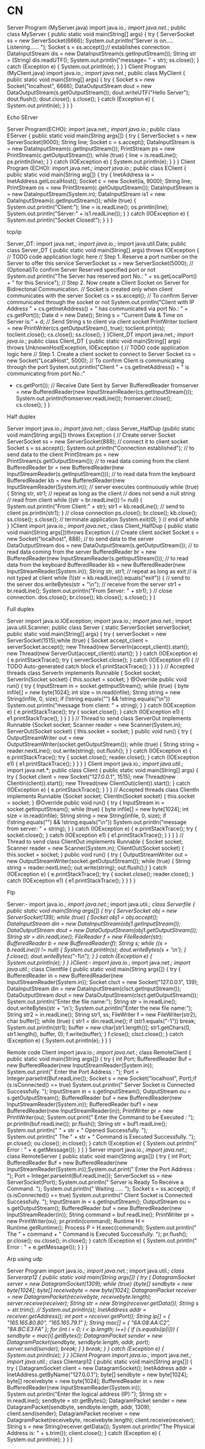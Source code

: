 # CN

Server Program (MyServer.java)
import java.io.*;
import java.net.*;
public class MyServer {
public static void main(String[] args) {
try {
ServerSocket ss = new ServerSocket(6666);
System.out.println("Server is on..... Listening...... ");
Socket s = ss.accept();// establishes connection
DataInputStream dis = new DataInputStream(s.getInputStream());
String str = (String) dis.readUTF();
System.out.println("message= " + str);
ss.close();
} catch (Exception e) {
System.out.println(e);
}
}
}
Client Program (MyClient.java)
import java.io.*;
import java.net.*;
public class MyClient {
public static void main(String[] args) {
try {
Socket s = new Socket("localhost", 6666);
DataOutputStream dout = new DataOutputStream(s.getOutputStream());
dout.writeUTF("Hello Server");
dout.flush();
dout.close();
s.close();
} catch (Exception e) {
System.out.println(e);
}
}
}


Echo SErver

Server Program(ECHO):
import java.net.*;
import java.io.*;
public class EServer {
public static void main(String args[]) {
try {
ServerSocket s = new ServerSocket(9000);
String line;
Socket c = s.accept();
DataInputStream is = new DataInputStream(c.getInputStream());
PrintStream ps = new PrintStream(c.getOutputStream());
while (true) {
line = is.readLine();
ps.println(line);
}
} catch (IOException e) {
System.out.println(e);
}
}
}
Client Program (ECHO):
import java.net.*;
import java.io.*;
public class EClient {
public static void main(String arg[]) {
try {
InetAddress ia = InetAddress.getLocalHost();
Socket c = new Socket(ia, 9000);
String line;
PrintStream os = new PrintStream(c.getOutputStream());
DataInputStream is = new DataInputStream(System.in);
DataInputStream is1 = new DataInputStream(c.getInputStream());
while (true) {
System.out.println("Client:");
line = is.readLine();
os.println(line);
System.out.println("Server:" + is1.readLine());
}
} catch (IOException e) {
System.out.println("Socket Closed!");
}
}
}


tcp/ip

Server_DT:
import java.net.*;
import java.io.*;
import java.util.Date;
public class Server_DT {
public static void main(String[] args) throws IOException {
// TODO code application logic here
// Step 1. Reserve a port number on the Server to offer this service
ServerSocket ss = new ServerSocket(5000);
// (Optional)To confirm Server Reserved specified port or not
System.out.println("The Server has reserved port No.: " + ss.getLocalPort() + " for this
Service");
// Step 2. Now create a Client Socket on Server for Bidirectonal Communication.
// Socket is created only when client communicates with the server
Socket cs = ss.accept();
// To confirm Server communicated through the socket or not
System.out.println("Client with IP Address " + cs.getInetAddress() + " has
communicated via port No.: " + cs.getPort());
Date d = new Date();
String s = "Current Date & Time on Server is:" + d;
// Send String s to client via client socket
PrintWriter toclient = new PrintWriter(cs.getOutputStream(), true);
toclient.print(s);
toclient.close();
cs.close();
ss.close();
}
}Client_DT
import java.net.*;
import java.io.*;
public class Client_DT {
public static void main(String[] args) throws UnknownHostException, IOException {
// TODO code application logic here
// Step 1. Create a client socket to connect to Server
Socket cs = new Socket("LocalHost", 5000);
// To confirm Client is communicating through the port
System.out.println("Client " + cs.getInetAddress() + " is communicating from port No.:"
+ cs.getPort());
// Receive Date Sent by Server
BufferedReader fromserver = new BufferedReader(new
InputStreamReader(cs.getInputStream()));
System.out.println(fromserver.readLine());
fromserver.close();
cs.close();
}
}

Half duplex

Server
import java.io.*;
import java.net.*;
class Server_HalfDup {public static void main(String args[]) throws Exception {
// Create server Socket
ServerSocket ss = new ServerSocket(888);
// connect it to client socket
Socket s = ss.accept();
System.out.println("Connection established");
// to send data to the client
PrintStream ps = new PrintStream(s.getOutputStream());
// to read data coming from the client
BufferedReader br = new BufferedReader(new
InputStreamReader(s.getInputStream()));
// to read data from the keyboard
BufferedReader kb = new BufferedReader(new InputStreamReader(System.in));
// server executes continuously
while (true) {
String str, str1;
// repeat as long as the client
// does not send a null string
// read from client
while ((str = br.readLine()) != null) {
System.out.println("From Client:" + str);
str1 = kb.readLine();
// send to client
ps.println(str1);
}
// close connection
ps.close();
br.close();
kb.close();
ss.close();
s.close();
// terminate application
System.exit(0);
} // end of while
}
}Client
import java.io.*;
import java.net.*;
class Client_HalfDup {
public static void main(String args[])throws Exception {
// Create client socket
Socket s = new Socket("localhost", 888);
// to send data to the server
DataOutputStream dos = new DataOutputStream(s.getOutputStream());
// to read data coming from the server
BufferedReader br = new BufferedReader(new
InputStreamReader(s.getInputStream()));
// to read data from the keyboard
BufferedReader kb = new BufferedReader(new InputStreamReader(System.in));
String str, str1;
// repeat as long as exit
// is not typed at client
while (!(str = kb.readLine()).equals("exit")) {
// send to the server
dos.writeBytes(str + "\n");
// receive from the server
str1 = br.readLine();
System.out.println("From Server: " + str1);
}
// close connection.
dos.close();
br.close();
kb.close();
s.close();
}
}


Full duplex

Server
import java.io.IOException;
import java.io.*;
import java.net.*;
import java.util.Scanner;
public class Server {
static ServerSocket serverSocket;
public static void main(String[] args) {
try {
serverSocket = new ServerSocket(1515);while (true) {
Socket accept_client = serverSocket.accept();
new Thread(new ServerIn(accept_client)).start();
new Thread(new ServerOut(accept_client)).start();
}
} catch (IOException e) {
e.printStackTrace();
try {
serverSocket.close();
} catch (IOException e1) {
// TODO Auto-generated catch block
e1.printStackTrace();
}
}
}
}
// Accepted threads
class ServerIn implements Runnable {
Socket socket;
ServerIn(Socket socket) {
this.socket = socket;
}
@Override
public void run() {
try {
InputStream in = socket.getInputStream();
while (true) {
byte infile[] = new byte[1024];
int size = in.read(infile);
String string = new String(infile, 0, size);
if (!string.equals("") && !string.equals("\n"))
System.out.println("message from client: " + string);
}
} catch (IOException e) {
e.printStackTrace();
try {
socket.close();
} catch (IOException e1) {
e1.printStackTrace();
}
}
}
}
// Thread to send
class ServerOut implements Runnable {Socket socket;
Scanner reader = new Scanner(System.in);
ServerOut(Socket socket) {
this.socket = socket;
}
public void run() {
try {
OutputStreamWriter out = new OutputStreamWriter(socket.getOutputStream());
while (true) {
String string = reader.nextLine();
out.write(string);
out.flush();
}
} catch (IOException e) {
e.printStackTrace();
try {
socket.close();
reader.close();
} catch (IOException e1) {
e1.printStackTrace();
}
}
}
}
Client
import java.io.*;
import java.util.*;
import java.net.*;
public class Client {
public static void main(String[] args) {
try {
Socket client = new Socket("127.0.0.1", 1515);
new Thread(new ClientIn(client)).start();
new Thread(new ClientOut(client)).start();
} catch (IOException e) {
e.printStackTrace();
}
}
}
// Accepted threads
class ClientIn implements Runnable {Socket socket;
ClientIn(Socket socket) {
this.socket = socket;
}
@Override
public void run() {
try {
InputStream in = socket.getInputStream();
while (true) {
byte infile[] = new byte[1024];
int size = in.read(infile);
String string = new String(infile, 0, size);
if (!string.equals("") && !string.equals("\n"))
System.out.println("message from server: " + string);
}
} catch (IOException e) {
e.printStackTrace();
try {
socket.close();
} catch (IOException e1) {
e1.printStackTrace();
}
}
}
}
// Thread to send
class ClientOut implements Runnable {
Socket socket;
Scanner reader = new Scanner(System.in);
ClientOut(Socket socket) {
this.socket = socket;
}
public void run() {
try {
OutputStreamWriter out = new OutputStreamWriter(socket.getOutputStream());
while (true) {
String string = reader.nextLine();
out.write(string);
out.flush();}
} catch (IOException e) {
e.printStackTrace();
try {
socket.close();
reader.close();
} catch (IOException e1) {
e1.printStackTrace();
}
}
}
}


Ftp

Server:-
import java.io.*;
import java.net.*;
import java.util.*;
class Serverfile {
public static void main(String args[]) {
try {
ServerSocket obj = new ServerSocket(139);
while (true) {
Socket obj1 = obj.accept();
DataInputStream din = new DataInputStream(obj1.getInputStream());
DataOutputStream dout = new DataOutputStream(obj1.getOutputStream());
String str = din.readLine();
FileReader f = new FileReader(str);
BufferedReader b = new BufferedReader(f);
String s;
while ((s = b.readLine()) != null) {
System.out.println(s);
dout.writeBytes(s + '\n');
}
f.close();
dout.writeBytes("-1\n");
}
} catch (Exception e) {
System.out.println(e);
}
}
}Client:-
import java.io.*;
import java.net.*;
import java.util.*;
class Clientfile {
public static void main(String args[]) {
try {
BufferedReader in = new BufferedReader(new InputStreamReader(System.in));
Socket clsct = new Socket("127.0.0.1", 139);
DataInputStream din = new DataInputStream(clsct.getInputStream());
DataOutputStream dout = new DataOutputStream(clsct.getOutputStream());
System.out.println("Enter the file name:");
String str = in.readLine();
dout.writeBytes(str + '\n');
System.out.println("Enter the new file name:");
String str2 = in.readLine();
String str1, ss;
FileWriter f = new FileWriter(str2);
char buffer[];
while (true) {
str1 = din.readLine();
if (str1.equals("-1"))
break;
System.out.println(str1);
buffer = new char[str1.length()];
str1.getChars(0, str1.length(), buffer, 0);
f.write(buffer);
}
f.close();
clsct.close();
} catch (Exception e) {
System.out.println(e);
}
}
}


Remote code
Client
import java.io.*;
import java.net.*;
class RemoteClient {
public static void main(String args[]) {
try {
int Port;
BufferedReader Buf = new BufferedReader(new InputStreamReader(System.in));
System.out.print(" Enter the Port Address : ");
Port = Integer.parseInt(Buf.readLine());
Socket s = new Socket("localhost", Port);if (s.isConnected() == true)
System.out.println(" Server Socket is Connected Successfully. ");
InputStream in = s.getInputStream();
OutputStream ou = s.getOutputStream();
BufferedReader buf = new BufferedReader(new InputStreamReader(System.in));
BufferedReader buf1 = new BufferedReader(new InputStreamReader(in));
PrintWriter pr = new PrintWriter(ou);
System.out.print(" Enter the Command to be Executed : ");
pr.println(buf.readLine());
pr.flush();
String str = buf1.readLine();
System.out.println(" " + str + " Opened Successfully. ");
System.out.println(" The " + str + " Command is Executed Successfully. ");
pr.close();
ou.close();
in.close();
} catch (Exception e) {
System.out.println(" Error : " + e.getMessage());
}
}
}
Server
import java.io.*;
import java.net.*;
class RemoteServer {
public static void main(String args[]) {
try {
int Port;
BufferedReader Buf = new BufferedReader(new InputStreamReader(System.in));System.out.print(" Enter the Port Address : ");
Port = Integer.parseInt(Buf.readLine());
ServerSocket ss = new ServerSocket(Port);
System.out.println(" Server is Ready To Receive a Command. ");
System.out.println(" Waiting ..... ");
Socket s = ss.accept();
if (s.isConnected() == true)
System.out.println(" Client Socket is Connected Successfully. ");
InputStream in = s.getInputStream();
OutputStream ou = s.getOutputStream();
BufferedReader buf = new BufferedReader(new InputStreamReader(in));
String command = buf.readLine();
PrintWriter pr = new PrintWriter(ou);
pr.println(command);
Runtime H = Runtime.getRuntime();
Process P = H.exec(command);
System.out.println(" The " + command + " Command is Executed Successfully. ");
pr.flush();
pr.close();
ou.close();
in.close();
} catch (Exception e) {
System.out.println(" Error : " + e.getMessage());
}
}
}

Arp using udp


Server Program
import java.io.*;
import java.net.*;
import java.util.*;
class Serverarp12 {
public static void main(String args[]) {
try {
DatagramSocket server = new DatagramSocket(1309);
while (true) {byte[] sendbyte = new byte[1024];
byte[] receivebyte = new byte[1024];
DatagramPacket receiver = new DatagramPacket(receivebyte, receivebyte.length);
server.receive(receiver);
String str = new String(receiver.getData());
String s = str.trim();
// System.out.println(s);
InetAddress addr = receiver.getAddress();
int port = receiver.getPort();
String ip[] = { "165.165.80.80", "165.165.79.1" };
String mac[] = { "6A:08:AA:C2", "8A:BC:E3:FA" };
for (int i = 0; i < ip.length; i++) {
if (s.equals(ip[i])) {
sendbyte = mac[i].getBytes();
DatagramPacket sender = new DatagramPacket(sendbyte, sendbyte.length,
addr, port);
server.send(sender);
break;
}
}
break;
}
} catch (Exception e) {
System.out.println(e);
}
}
}Client Program
import java.io.*;
import java.net.*;
import java.util.*;
class Clientarp12 {
public static void main(String args[]) {
try {
DatagramSocket client = new DatagramSocket();
InetAddress addr = InetAddress.getByName("127.0.0.1");
byte[] sendbyte = new byte[1024];
byte[] receivebyte = new byte[1024];
BufferedReader in = new BufferedReader(new InputStreamReader(System.in));
System.out.println("Enter the logical address (IP):");
String str = in.readLine();
sendbyte = str.getBytes();
DatagramPacket sender = new DatagramPacket(sendbyte, sendbyte.length, addr,
1309);
client.send(sender);
DatagramPacket receiver = new DatagramPacket(receivebyte, receivebyte.length);
client.receive(receiver);
String s = new String(receiver.getData());
System.out.println("The Physical Address is: " + s.trim());
client.close();
} catch (Exception e) {
System.out.println(e);
}
}
}
